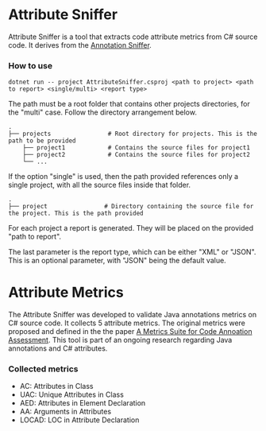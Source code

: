 Attribute Sniffer
==================

Attribute Sniffer is a tool that extracts code attribute metrics from C# source code. It derives from the [Annotation Sniffer](https://github.com/phillima/asniffer). 


### How to use

```
dotnet run -- project AttributeSniffer.csproj <path to project> <path to report> <single/multi> <report type>
```

The path must be a root folder that contains other projects directories, for the "multi" case. 
Follow the directory arrangement below.

    .
    ├── projects                # Root directory for projects. This is the path to be provided
        ├── project1            # Contains the source files for project1
        ├── project2            # Contains the source files for project2
        └── ...         

If the option "single" is used, then the path provided references only a single project, with all the source files inside that folder. 

    .
    ├── project                # Directory containing the source file for the project. This is the path provided
      

For each project a report is generated. They will be placed on the provided "path to report".

The last parameter is the report type, which can be either "XML" or "JSON". This is an optional parameter, with "JSON" being the default value.

Attribute Metrics
==================

The Attribute Sniffer was developed to validate Java annotations metrics on C# source code. It collects 5 attribute metrics. The original metrics were proposed and defined in the the paper
[A Metrics Suite for Code Annoation Assessment](https://www.sciencedirect.com/science/article/pii/S016412121730273X). This tool is part of an ongoing research regarding Java annotations and C# attributes.

### Collected metrics

* AC: Attributes in Class
* UAC: Unique Attributes in Class
* AED: Attributes in Element Declaration
* AA: Arguments in Attributes
* LOCAD: LOC in Attribute Declaration

